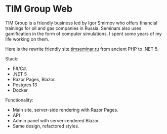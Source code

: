 # TIM Group Web

TIM Group is a friendly business led by Igor Smirnov who offers financial trainings for oil and gas companies in Russia. Seminars also uses gamification in the form of computer simulations. I spent some years of my life working on them. 

Here is the rewrite friendly site [timseminar.ru](https://timseminar.ru) from ancient PHP to .NET 5.

Stack:

- F#/C#.
- .NET 5 
- Razor Pages, Blazor.
- Postgres 13
- Docker

Functionality:

- Main site, server-side rendering with Razor Pages.
- API
- Admin panel with server-rendered Blazor.
- Same design, refactored styles.